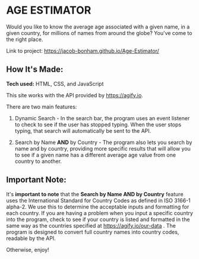 # AGE ESTIMATOR
Would you like to know the average age associated with a given name, in a given country, for millions of names from around the globe? You've come to the right place.

Link to project: https://jacob-bonham.github.io/Age-Estimator/

## How It's Made:

**Tech used:** HTML, CSS, and JavaScript

This site works with the API provided by https://agify.io.

There are two main features:

1) Dynamic Search - In the search bar, the program uses an event listener to check to see if the user has stopped typing. When the user stops typing, that search will automatically be sent to the API. 

2) Search by Name **AND** by Country - The program also lets you search by name and by country, providing more specific results that will allow you to see if a given name has a different average age value from one country to another. 

## Important Note:
It's **important to note** that the **Search by Name AND by Country** feature uses the International Standard for Country Codes as defined in ISO 3166-1 alpha-2. We use this to determine the acceptable inputs and formatting for each country. If you are having a problem when you input a specific country into the program, check to see if your country is listed and formatted in the same way as the countries specified at https://agify.io/our-data . The program is designed to convert full country names into country codes, readable by the API. 

Otherwise, enjoy! 
